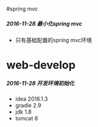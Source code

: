 #spring mvc
##### 2016-11-28 最小化spring mvc
* 只有基础配置的spring mvc环境

# web-develop
##### 2016-11-28 开发环境初始化
* idea 2016.1.3
* gradle 2.9
* jdk 1.8
* tomcat 8
